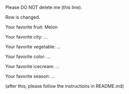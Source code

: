 Please DO NOT delete me (this line).

Row is changed.

Your favorite fruit: Melon

Your favorite city: ...

Your favorite vegetable: ...

Your favorite color: ...

Your favorite icecream: ...

Your favorite season: ...


(after this, please follow the instructions in README.md)
